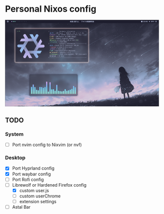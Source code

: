 # Personal Nixos config

<img src="./assets/showcase.png">

## TODO

### System

- [ ] Port nvim config to Nixvim (or nvf)

### Desktop

- [x] Port Hyprland config
- [x] Port waybar config
- [ ] Port Rofi config
- [ ] Librewolf or Hardened Firefox config
  - [x] custom user.js
  - [ ] custom userChrome
  - [ ] extension settings
- [ ] Astal Bar
